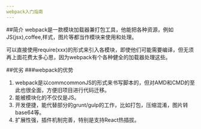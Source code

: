 ```yaml
---
webpack入门指南
---
```


##简介
webpack是一款模块加载器兼打包工具，他能把各种资源，例如JS(jsx),coffee,样式，图片等都当作模块来使用和处理。

可以直接使用require(xxx)的形式来引入各模块，即使他们可能需要编译，但无须再上面花费太多心思，因为webpack有个各种健全的加载器处理这些。


##优劣
###webpack的优势
1. webpack是以commcommonJS的形式来书写脚本的，但对AMD和CMD的至此也很全面，方便旧项目进行代码迁移。
2. 能被模块化的不仅仅是JS。
3. 开发便捷，能代替部分的grunt/gulp的工作，比如打包，压缩混淆，图片转base64等。
4. 扩展性强，插件机制完善，特别是支持React热插拔。











